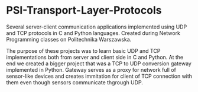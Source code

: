 # PSI-Transport-Layer-Protocols
Several server-client communication applications implemented using UDP and TCP protocols in C and Python languages. Created during Network Programming classes on Politechnika Warszawska.

The purpose of these projects was to learn basic UDP and TCP implementations both from server and client side in C and Python.
At the end we created a bigger project that was a TCP to UDP conversion gateway implemented in Python.
Gateway serves as a proxy for network full of sensor-like devices and creates immitation for client of TCP connection with them even though sensors communicate thgrough UDP.
